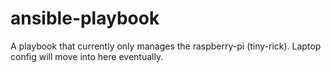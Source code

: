 # ansible-playbook

A playbook that currently only manages the raspberry-pi (tiny-rick). Laptop config will
move into here eventually.

